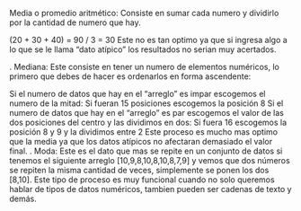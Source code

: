 Media o promedio aritmético: Consiste en sumar cada numero y dividirlo por la cantidad de numero que hay.

(20 + 30 + 40) = 90 / 3 = 30
Este no es tan optimo ya que si ingresa algo a lo que se le llama “dato atípico” los resultados no serian muy acertados.

.
Mediana: Este consiste en tener un numero de elementos numéricos, lo primero que debes de hacer es ordenarlos en forma ascendente:

Si el numero de datos que hay en el “arreglo” es impar escogemos el numero de la mitad: Si fueran 15 posiciones escogemos la posición 8
Si el numero de datos que hay en el “arreglo” es par escogemos el valor de las dos posiciones del centro y las dividimos en dos: Si fuera 16 escogemos la posición 8 y 9 y la dividimos entre 2
Este proceso es mucho mas optimo que la media ya que los datos atípicos no afectaran demasiado el valor final.
.
Moda: Este es el dato que mas se repite en un conjunto de datos si tenemos el siguiente arreglo [10,9,8,10,8,10,8,7,9] y vemos que dos números se repiten la misma cantidad de veces, simplemente se ponen los dos [8,10].
Este tipo de proceso es muy funcional cuando no solo queremos hablar de tipos de datos numéricos, tambien pueden ser cadenas de texto y demás.
